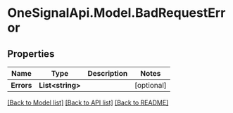 # OneSignalApi.Model.BadRequestError

## Properties

Name | Type | Description | Notes
------------ | ------------- | ------------- | -------------
**Errors** | **List&lt;string&gt;** |  | [optional] 

[[Back to Model list]](../README.md#documentation-for-models) [[Back to API list]](../README.md#documentation-for-api-endpoints) [[Back to README]](../README.md)

